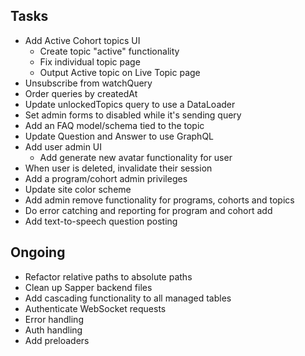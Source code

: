 ## Tasks

- Add Active Cohort topics UI
  - Create topic "active" functionality
  - Fix individual topic page
  - Output Active topic on Live Topic page
- Unsubscribe from watchQuery
- Order queries by createdAt
- Update unlockedTopics query to use a DataLoader
- Set admin forms to disabled while it's sending query
- Add an FAQ model/schema tied to the topic
- Update Question and Answer to use GraphQL
- Add user admin UI
  - Add generate new avatar functionality for user
- When user is deleted, invalidate their session
- Add a program/cohort admin privileges
- Update site color scheme
- Add admin remove functionality for programs, cohorts and topics
- Do error catching and reporting for program and cohort add
- Add text-to-speech question posting

## Ongoing

- Refactor relative paths to absolute paths
- Clean up Sapper backend files
- Add cascading functionality to all managed tables
- Authenticate WebSocket requests
- Error handling
- Auth handling
- Add preloaders 
